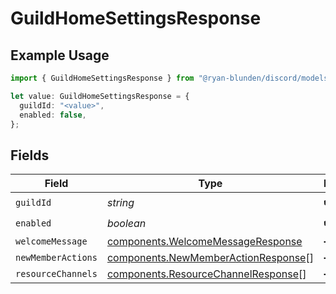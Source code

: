 # GuildHomeSettingsResponse

## Example Usage

```typescript
import { GuildHomeSettingsResponse } from "@ryan-blunden/discord/models/components";

let value: GuildHomeSettingsResponse = {
  guildId: "<value>",
  enabled: false,
};
```

## Fields

| Field                                                                                      | Type                                                                                       | Required                                                                                   | Description                                                                                |
| ------------------------------------------------------------------------------------------ | ------------------------------------------------------------------------------------------ | ------------------------------------------------------------------------------------------ | ------------------------------------------------------------------------------------------ |
| `guildId`                                                                                  | *string*                                                                                   | :heavy_check_mark:                                                                         | N/A                                                                                        |
| `enabled`                                                                                  | *boolean*                                                                                  | :heavy_check_mark:                                                                         | N/A                                                                                        |
| `welcomeMessage`                                                                           | [components.WelcomeMessageResponse](../../models/components/welcomemessageresponse.md)     | :heavy_minus_sign:                                                                         | N/A                                                                                        |
| `newMemberActions`                                                                         | [components.NewMemberActionResponse](../../models/components/newmemberactionresponse.md)[] | :heavy_minus_sign:                                                                         | N/A                                                                                        |
| `resourceChannels`                                                                         | [components.ResourceChannelResponse](../../models/components/resourcechannelresponse.md)[] | :heavy_minus_sign:                                                                         | N/A                                                                                        |